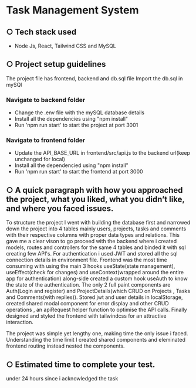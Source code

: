 # Task Management System

## ○ Tech stack used
- Node Js, React, Tailwind CSS and MySQL

## ○ Project setup guidelines
The project file has frontend, backend and db.sql file
Import the db.sql in mySQl

### Navigate to backend folder
- Change the .env file with the mySQL database details
- Install all the dependencies using "npm install"
- Run 'npm run start' to start the project at port 3001

### Navigate to frontend folder
- Update the API_BASE_URL in frontend/src/api.js to the backend url(keep unchanged for local)
- Install all the dependencied using "npm install"
- Run 'npm run start' to start the frontend at port 3000

## ○ A quick paragraph with how you approached the project, what you liked, what you didn’t like, and where you faced issues.

To structure the project I went with building the database first and narrowed down the project into 4 tables mainly users, projects, tasks and comments with their respective columns with proper data types and relations. This gave me a clear vison to go proceed with the backend where i created models, routes and controllers for the same 4 tables and binded it with sql creating few API's. For authentication i used JWT and stored all the sql connection details in environment file. Frontend was the most time consuming with using the main 3 hooks useState(state management), useEffect(check for changes) and useContext(wrapped around the entire app for authentication) along-side created a custom hook useAuth to know the state of the authentication. The only 2 full paint components are Auth(Login and register) and ProjectDetails(which CRUD on Projects , Tasks and Comments(with replies)). Stored jwt and user details in localStorage, created shared modal component for error display and other CRUD operations , an apiRequest helper function to optimise the API calls. Finally designed and styled the frontend with tailwindcss for an attractive interaction.

The project was simple yet lengthy one, making time the only issue i faced. Understanding the time limit I created shared components and eleminated frontend routing instead nested the components.


## ○ Estimated time to complete your test.
under 24 hours since i acknowledged the task